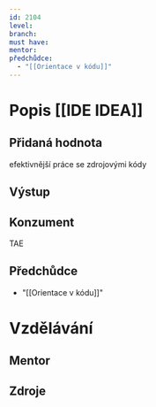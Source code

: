 ```yaml
---
id: 2104
level: 
branch: 
must have: 
mentor: 
předchůdce: 
  - "[[Orientace v kódu]]"
---
```



# Popis [[IDE IDEA]]


## Přidaná hodnota
efektivnější práce se zdrojovými kódy

## Výstup


## Konzument
TAE

## Předchůdce

  - "[[Orientace v kódu]]"

# Vzdělávání


## Mentor


## Zdroje
